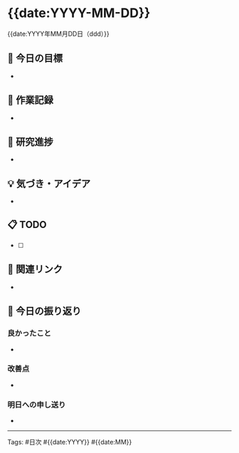 # {{date:YYYY-MM-DD}}

{{date:YYYY年MM月DD日（ddd）}}

## 🎯 今日の目標
- 

## 📝 作業記録
- 

## 🔬 研究進捗
- 

## 💡 気づき・アイデア
- 

## 📋 TODO
- [ ] 

## 🔗 関連リンク
- 

## 🌟 今日の振り返り
### 良かったこと
- 

### 改善点
- 

### 明日への申し送り
- 

---
Tags: #日次 #{{date:YYYY}} #{{date:MM}}